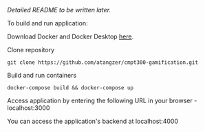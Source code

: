 *Detailed README to be written later.*

To build and run application:

Download Docker and Docker Desktop [here](https://docs.docker.com/get-docker/).

Clone repository

```
git clone https://github.com/atangzer/cmpt300-gamification.git
```

Build and run containers

```
docker-compose build && docker-compose up
```

Access application by entering the following URL in your browser - localhost:3000

You can access the application's backend at localhost:4000
